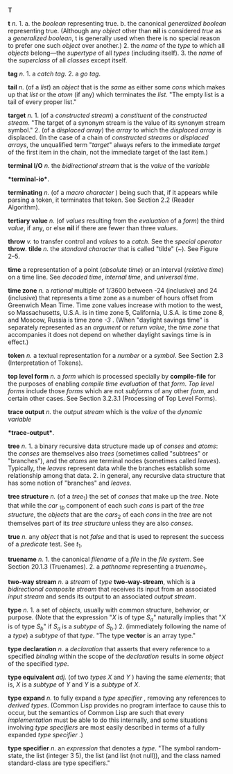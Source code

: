 **T** 

**t** *n.* 1. a. the *boolean* representing true. b. the canonical *generalized boolean*  representing true. (Although any *object* other than **nil** is considered *true* as a  *generalized boolean*, t is generally used when there is no special reason to prefer one such *object* over another.) 2. the *name* of the *type* to which all *objects* belong—the *supertype* of all *types* (including itself). 3. the *name* of the *superclass* of all *classes* except itself. 

**tag** *n.* 1. a *catch tag*. 2. a *go tag*. 

**tail** *n.* (of a *list*) an *object* that is the *same* as either some *cons* which makes up that *list* or the *atom* (if any) which terminates the *list*. "The empty list is a tail of every proper list." 

**target** *n.* 1. (of a *constructed stream*) a *constituent* of the *constructed stream*. "The target of a synonym stream is the value of its synonym stream symbol." 2. (of a *displaced array*) the *array* to which the *displaced array* is displaced. (In the case of a chain of *constructed streams* or *displaced arrays*, the unqualified term "*target*" always refers to the immediate *target* of the first item in the chain, not the immediate target of the last item.) 

**terminal I/O** *n.* the *bidirectional stream* that is the *value* of the *variable* 

**\*terminal-io\***. 

**terminating** *n.* (of a *macro character* ) being such that, if it appears while parsing a token, it terminates that token. See Section 2.2 (Reader Algorithm). 

**tertiary value** *n.* (of *values* resulting from the *evaluation* of a *form*) the third *value*, if any, or else **nil** if there are fewer than three *values*. 

**throw** *v.* to transfer control and *values* to a *catch*. See the *special operator* **throw**. **tilde** *n.* the *standard character* that is called "tilde" (&#126;). See Figure 2–5. 

**time** a representation of a point (*absolute time*) or an interval (*relative time*) on a time line. See *decoded time*, *internal time*, and *universal time*. 

**time zone** *n.* a *rational* multiple of 1/3600 between -24 (inclusive) and 24 (inclusive) that represents a time zone as a number of hours offset from Greenwich Mean Time. Time zone values increase with motion to the west, so Massachusetts, U.S.A. is in time zone 5, California, U.S.A. is time zone 8, and Moscow, Russia is time zone *-3* . (When "daylight savings time" is separately represented as an *argument* or *return value*, the *time zone* that accompanies it does not depend on whether daylight savings time is in effect.) 

**token** *n.* a textual representation for a *number* or a *symbol*. See Section 2.3  (Interpretation of Tokens). 

**top level form** *n.* a *form* which is processed specially by **compile-file** for the purposes of enabling *compile time evaluation* of that *form*. *Top level forms* include those *forms* which are not *subforms* of any other *form*, and certain other cases. See Section 3.2.3.1 (Processing of Top Level Forms). 

**trace output** *n.* the *output stream* which is the *value* of the *dynamic variable* 

**\*trace-output\***. 

**tree** *n.* 1. a binary recursive data structure made up of *conses* and *atoms*: the *conses* are themselves also *trees* (sometimes called "subtrees" or "branches"), and the *atoms* are terminal nodes (sometimes called *leaves*). Typically, the *leaves* represent data while the branches establish some relationship among that data. 2. in general, any recursive data structure that has some notion of "branches" and *leaves*. 

**tree structure** <i>n.</i> (of a <i>tree</i><sub>1</sub>) the set of <i>conses</i> that make up the <i>tree</i>. Note that while the <i>car</i> <sub>1<i>b</i></sub> component of each such <i>cons</i> is part of the <i>tree structure</i>, the <i>objects</i> that are the <i>cars</i><sub>2</sub> of each <i>cons</i> in the <i>tree</i> are not themselves part of its <i>tree structure</i> unless they are also <i>conses</i>. 

**true** *n.* any *object* that is not *false* and that is used to represent the success of a *predicate* test. See *t*<sub>1</sub>. 

**truename** *n.* 1. the canonical *filename* of a *file* in the *file system*. See Section 20.1.3 (Truenames). 2. a *pathname* representing a *truename*<sub>1</sub>. 

**two-way stream** *n.* a *stream* of *type* **two-way-stream**, which is a *bidirectional*  *composite stream* that receives its input from an associated *input stream* and sends its output to an associated *output stream*. 

**type** <i>n.</i> 1. a set of <i>objects</i>, usually with common structure, behavior, or purpose. (Note that the expression "<i>X</i> is of type <i>S<sub>a</sub></i>" naturally implies that "<i>X</i> is of type <i>S<sub>b</sub></i>" if <i>S<sub>a</sub></i> is a <i>subtype</i> of <i>S<sub>b</sub></i>.) 2. (immediately following the name of a <i>type</i>) a <i>subtype</i> of that <i>type</i>. "The type **vector** is an array type." 

**type declaration** *n.* a *declaration* that asserts that every reference to a specified *binding* within the scope of the *declaration* results in some *object* of the specified *type*. 

**type equivalent** *adj.* (of two *types X* and *Y* ) having the same *elements*; that is, *X* is a *subtype* of *Y* and *Y* is a *subtype* of *X*. 

**type expand** *n.* to fully expand a *type specifier* , removing any references to *derived types*. (Common Lisp provides no program interface to cause this to occur, but the semantics of Common Lisp are such that every *implementation* must be able to do this internally, and some situations involving *type specifiers* are most easily described in terms of a fully expanded *type specifier* .) 

**type specifier** *n.* an *expression* that denotes a *type*. "The symbol random-state, the list (integer 3 5), the list (and list (not null)), and the class named standard-class are type specifiers." 

